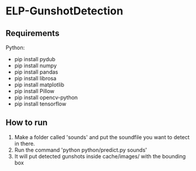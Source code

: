 # ELP-GunshotDetection
 
## Requirements
Python:
- pip install pydub
- pip install numpy
- pip install pandas
- pip install librosa
- pip install matplotlib
- pip install Pillow
- pip install opencv-python
- pip install tensorflow

## How to run

1. Make a folder called 'sounds' and put the soundfile you want to detect in there.
2. Run the command 'python python/predict.py sounds'
3. It will put detected gunshots inside cache/images/ with the bounding box
